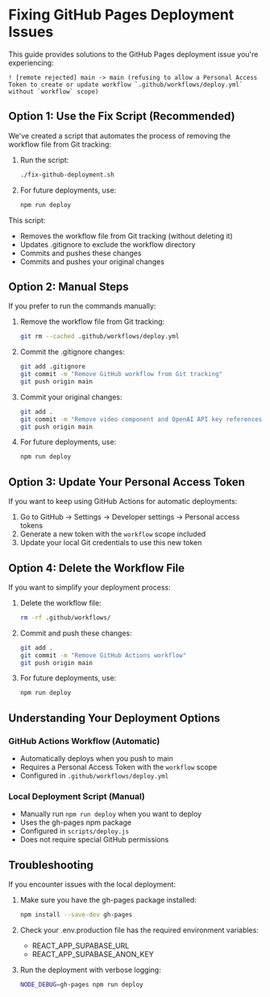 # Fixing GitHub Pages Deployment Issues

This guide provides solutions to the GitHub Pages deployment issue you're experiencing:

```
! [remote rejected] main -> main (refusing to allow a Personal Access Token to create or update workflow `.github/workflows/deploy.yml` without `workflow` scope)
```

## Option 1: Use the Fix Script (Recommended)

We've created a script that automates the process of removing the workflow file from Git tracking:

1. Run the script:
   ```bash
   ./fix-github-deployment.sh
   ```

2. For future deployments, use:
   ```bash
   npm run deploy
   ```

This script:
- Removes the workflow file from Git tracking (without deleting it)
- Updates .gitignore to exclude the workflow directory
- Commits and pushes these changes
- Commits and pushes your original changes

## Option 2: Manual Steps

If you prefer to run the commands manually:

1. Remove the workflow file from Git tracking:
   ```bash
   git rm --cached .github/workflows/deploy.yml
   ```

2. Commit the .gitignore changes:
   ```bash
   git add .gitignore
   git commit -m "Remove GitHub workflow from Git tracking"
   git push origin main
   ```

3. Commit your original changes:
   ```bash
   git add .
   git commit -m "Remove video component and OpenAI API key references"
   git push origin main
   ```

4. For future deployments, use:
   ```bash
   npm run deploy
   ```

## Option 3: Update Your Personal Access Token

If you want to keep using GitHub Actions for automatic deployments:

1. Go to GitHub → Settings → Developer settings → Personal access tokens
2. Generate a new token with the `workflow` scope included
3. Update your local Git credentials to use this new token

## Option 4: Delete the Workflow File

If you want to simplify your deployment process:

1. Delete the workflow file:
   ```bash
   rm -rf .github/workflows/
   ```

2. Commit and push these changes:
   ```bash
   git add .
   git commit -m "Remove GitHub Actions workflow"
   git push origin main
   ```

3. For future deployments, use:
   ```bash
   npm run deploy
   ```

## Understanding Your Deployment Options

### GitHub Actions Workflow (Automatic)
- Automatically deploys when you push to main
- Requires a Personal Access Token with the `workflow` scope
- Configured in `.github/workflows/deploy.yml`

### Local Deployment Script (Manual)
- Manually run `npm run deploy` when you want to deploy
- Uses the gh-pages npm package
- Configured in `scripts/deploy.js`
- Does not require special GitHub permissions

## Troubleshooting

If you encounter issues with the local deployment:

1. Make sure you have the gh-pages package installed:
   ```bash
   npm install --save-dev gh-pages
   ```

2. Check your .env.production file has the required environment variables:
   - REACT_APP_SUPABASE_URL
   - REACT_APP_SUPABASE_ANON_KEY

3. Run the deployment with verbose logging:
   ```bash
   NODE_DEBUG=gh-pages npm run deploy